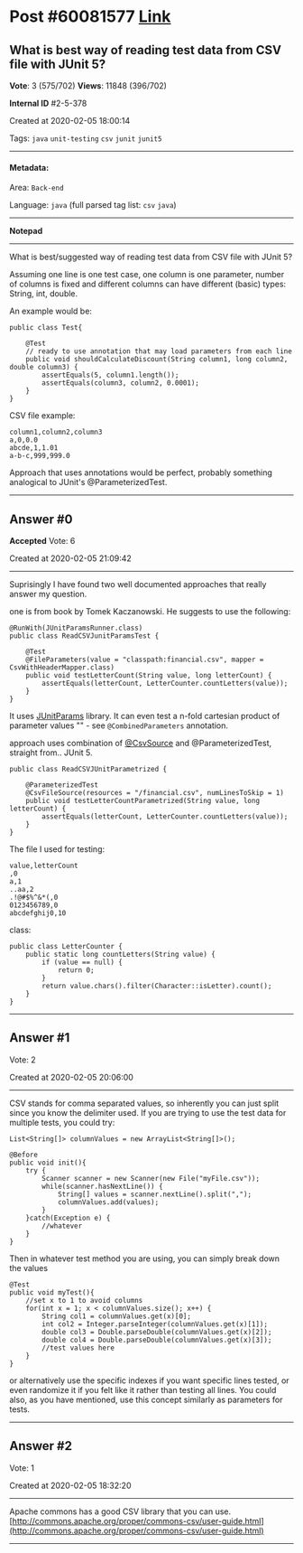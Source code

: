 
# Post \#60081577 [Link](https://stackoverflow.com/questions/60081577/)

## What is best way of reading test data from CSV file with JUnit 5?

**Vote**: 3 (575/702) **Views**: 11848 (396/702) 

**Internal ID** \#2-5-378

Created at 2020-02-05 18:00:14

Tags: `java` `unit-testing` `csv` `junit` `junit5`

----------

#### Metadata:

Area: `Back-end`

Language: `java` (full parsed tag list: `csv` `java`)

----------

**Notepad**


----------

What is best/suggested way of reading test data from CSV file with JUnit 5?

Assuming one line is one test case, one column is one parameter, number of columns is fixed and different columns can have different (basic) types: String, int, double. 

An example would be:

```
public class Test{

    @Test
    // ready to use annotation that may load parameters from each line 
    public void shouldCalculateDiscount(String column1, long column2, double column3) {
        assertEquals(5, column1.length());
        assertEquals(column3, column2, 0.0001);
    }
}
```


CSV file example:

```
column1,column2,column3
a,0,0.0
abcde,1,1.01
a-b-c,999,999.0
```


Approach that uses annotations would be perfect, probably something analogical to JUnit's @ParameterizedTest.


----------
        
## Answer \#0

**Accepted** Vote: 6

Created at 2020-02-05 21:09:42

------------

Suprisingly I have found two well documented approaches that really answer my question.

 one is from book  by Tomek Kaczanowski.
He suggests to use the following:

```
@RunWith(JUnitParamsRunner.class)
public class ReadCSVJunitParamsTest {

    @Test
    @FileParameters(value = "classpath:financial.csv", mapper = CsvWithHeaderMapper.class)
    public void testLetterCount(String value, long letterCount) {
        assertEquals(letterCount, LetterCounter.countLetters(value));
    }
}
```


It uses [JUnitParams](https://github.com/Pragmatists/JUnitParams) library. It can even test a n-fold cartesian product of parameter values "" - see `@CombinedParameters` annotation.

 approach uses combination of [@CsvSource](https://junit.org/junit5/docs/current/user-guide/#writing-tests-parameterized-tests-sources-CsvFileSource) and @ParameterizedTest, straight from.. JUnit 5.

```
public class ReadCSVJUnitParametrized {

    @ParameterizedTest
    @CsvFileSource(resources = "/financial.csv", numLinesToSkip = 1)
    public void testLetterCountParametrized(String value, long letterCount) {
        assertEquals(letterCount, LetterCounter.countLetters(value));
    }
}
```


The  file I used for testing:

```
value,letterCount
,0
a,1
..aa,2
.!@#$%^&*(,0
0123456789,0
abcdefghij0,10
```


 class:

```
public class LetterCounter {
    public static long countLetters(String value) {
        if (value == null) {
            return 0;
        }
        return value.chars().filter(Character::isLetter).count();
    }
}
```



------------
    
    
## Answer \#1

 Vote: 2

Created at 2020-02-05 20:06:00

------------

CSV stands for comma separated values, so inherently you can just split since you know the delimiter used. If you are trying to use the test data for multiple tests, you could try:

```
List<String[]> columnValues = new ArrayList<String[]>();

@Before
public void init(){
    try {
        Scanner scanner = new Scanner(new File("myFile.csv"));
        while(scanner.hasNextLine()) {
            String[] values = scanner.nextLine().split(",");
            columnValues.add(values);
        }
    }catch(Exception e) {
        //whatever
    }
}
```


Then in whatever test method you are using, you can simply break down the values

```
@Test
public void myTest(){
    //set x to 1 to avoid columns
    for(int x = 1; x < columnValues.size(); x++) {
        String col1 = columnValues.get(x)[0];
        int col2 = Integer.parseInteger(columnValues.get(x)[1]);
        double col3 = Double.parseDouble(columnValues.get(x)[2]);
        double col4 = Double.parseDouble(columnValues.get(x)[3]);
        //test values here
    }
}
```


or alternatively use the specific indexes if you want specific lines tested, or even randomize it if you felt like it rather than testing all lines. You could also, as you have mentioned, use this concept similarly as parameters for tests.


------------
    
    
## Answer \#2

 Vote: 1

Created at 2020-02-05 18:32:20

------------

Apache commons has a good CSV library that you can use. 
 [http://commons.apache.org/proper/commons-csv/user-guide.html](http://commons.apache.org/proper/commons-csv/user-guide.html)


------------
    
    